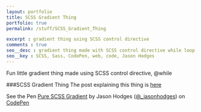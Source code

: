 ```yaml
---
layout: portfolio
title: SCSS Gradient Thing 
portfolio: true
permalink: /stuff/SCSS_Gradient_Thing

excerpt : gradient thing using SCSS control directive 
comments : true
seo__desc : gradient thing made with SCSS control directive while loop
seo__key : SCSS, Sass, CodePen, web, code, Jason Hodges
---
```


Fun little gradient thing made using SCSS control directive, @while
<!-- /intro -->
###SCSS Gradient Thing
The post explaining this thing is [here](http://jasonhodges.me/blog/SCSS_Gradient/)
<p data-height="510" data-theme-id="0" data-slug-hash="tmdKL" data-user="_jasonhodges" data-default-tab="result" class='codepen'>See the Pen <a href='http://codepen.io/_jasonhodges/pen/tmdKL'>Pure SCSS Gradient</a> by Jason Hodges (<a href='http://codepen.io/_jasonhodges'>@_jasonhodges</a>) on <a href='http://codepen.io'>CodePen</a></p>
<script async src="//codepen.io/assets/embed/ei.js"></script>